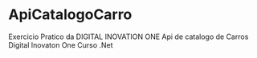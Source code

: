 # ApiCatalogoCarro
Exercicio Pratico da DIGITAL INOVATION ONE
Api de catalogo de Carros 
Digital Inovaton One Curso .Net
